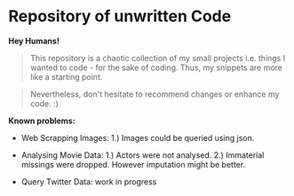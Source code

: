 # Repository of unwritten Code

**Hey Humans!**

> This repository is a chaotic collection of my small projects i.e. things I wanted to code - for the sake of coding. Thus, my snippets are more like a starting point.

> Nevertheless, don't hesitate to recommend changes or enhance my code. :)

**Known problems:**

- Web Scrapping Images: 1.) Images could be queried using json. 

- Analysing Movie Data: 1.) Actors were not analysed. 2.) Immaterial missings were dropped. However imputation might be better.

- Query Twitter Data: work in progress
